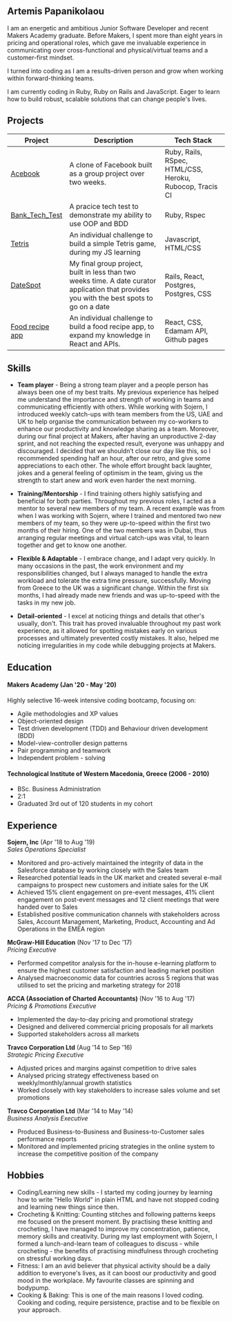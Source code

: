## Artemis Papanikolaou

I am an energetic and ambitious Junior Software Developer and recent Makers Academy graduate. Before Makers, I spent more than eight years in pricing and operational roles, which gave me invaluable experience in communicating over cross-functional and physical/virtual teams and a customer-first mindset.

I turned into coding as I am a results-driven person and grow when working within forward-thinking teams.

I am currently coding in Ruby, Ruby on Rails and JavaScript. Eager to learn how to build robust, scalable solutions that can change people's lives.

## Projects

| Project | Description | Tech Stack |
|---------|-------------|------------|
|[Acebook](https://github.com/artemis-p/acebook-byteU)|A clone of Facebook built as a group project over two weeks.|Ruby, Rails, RSpec, HTML/CSS, Heroku, Rubocop, Tracis CI|
|[Bank_Tech_Test](https://github.com/artemis-p/bank_tech_test)|A pracice tech test to demonstrate my ability to use OOP and BDD|Ruby, Rspec            |
|[Tetris](https://github.com/artemis-p/Tetris_game_JS)|An individual challenge to build a simple Tetris game, during my JS learning| Javascript, HTML/CSS|
|[DateSpot](https://github.com/artemis-p/travel-final-project)|My final group project, built in less than two weeks time. A date curator application that provides you with the best spots to go on a date|Rails, React, Postgres, Postgres, CSS|
[Food recipe app](https://github.com/artemis-p/Food_recipe_app_React)|An individual challenge to build a food recipe app, to expand my knowledge in React and APIs.|React, CSS, Edamam API, Github pages|


## Skills

- __Team player__ -  Being a strong team player and a people person has always been one of my best traits. My previous experience has helped me understand the importance and strength of working in teams and communicating efficiently with others. While working with Sojern, I introduced weekly catch-ups with team members from the US, UAE and UK to help organise the communication between my co-workers to enhance our productivity and knowledge sharing as a team. Moreover, during our final project at Makers, after having an unproductive 2-day sprint, and not reaching the expected result, everyone was unhappy and discouraged. I decided that we shouldn’t close our day like this, so I recommended spending half an hour, after our retro, and give some appreciations to each other. The whole effort brought back laughter, jokes and a general feeling of optimism in the team, giving us the strength to start anew and work even harder the next morning.

- __Training/Mentorship__ - I find training others highly satisfying and beneficial for both parties. Throughout my previous roles, I acted as a mentor to several new members of my team. A recent example was from when I was working with Sojern, where I trained and mentored two new members of my team, so they were up-to-speed within the first two months of their hiring. One of the two members was in Dubai, thus arranging regular meetings and virtual catch-ups was vital, to learn together and get to know one another.

- __Flexible & Adaptable__ - I embrace change, and I adapt very quickly. In many occasions in the past, the work environment and my responsibilities changed, but I always managed to handle the extra workload and tolerate the extra time pressure, successfully. Moving from Greece to the UK was a significant change. Within the first six months, I had already made new friends and was up-to-speed with the tasks in my new job. 

- __Detail-oriented__ -  I excel at noticing things and details that other's usually, don't. This trait has proved invaluable throughout my past work experience, as it allowed for spotting mistakes early on various processes and ultimately prevented costly mistakes. It also, helped me noticing irregularities in my code while debugging projects at Makers.


## Education

#### Makers Academy (Jan '20 - May '20)
Highly selective 16-week intensive coding bootcamp, focusing on:
- Agile methodologies and XP values
- Object-oriented design
- Test driven development (TDD) and Behaviour driven development (BDD)
- Model-view-controller design patterns
- Pair programming and teamwork
- Independent problem - solving

#### Technological Institute of Western Macedonia, Greece (2006 - 2010)
- BSc. Business Administration
- 2:1
- Graduated 3rd out of 120 students in my cohort


## Experience

**Sojern, Inc** (Apr '18 to Aug '19)    
*Sales Operations Specialist*
- Monitored and pro-actively maintained the integrity of data in the
Salesforce database by working closely with the Sales team
- Researched potential leads in the UK market and created several e-mail
campaigns to prospect new customers and initiate sales for the UK
- Achieved 15% client engagement on pre-event messages, 41% client
engagement on post-event messages and 12 client meetings that were
handed over to Sales
- Established positive communication channels with stakeholders across
Sales, Account Management, Marketing, Product, Accounting and Ad
Operations in the EMEA region

**McGraw-Hill Education** (Nov '17 to Dec '17)   
*Pricing Executive*  
- Performed competitor analysis for the in-house e-learning platform to
ensure the highest customer satisfaction and leading market position
- Analysed macroeconomic data for countries across 5 regions that was
utilised to set the pricing and marketing strategy for 2018

**ACCA (Association of Charted Accountants)** (Nov '16 to Aug '17)   
*Pricing & Promotions Executive* 
- Implemented the day-to-day pricing and promotional strategy
- Designed and delivered commercial pricing proposals for all markets
- Supported stakeholders across all markets

**Travco Corporation Ltd** (Aug '14 to Sep '16)   
*Strategic Pricing Executive* 
- Adjusted prices and margins against competition to drive sales
- Analysed pricing strategy effectiveness based on weekly/monthly/annual
growth statistics
- Worked closely with key stakeholders to increase sales volume and set
promotions

**Travco Corporation Ltd** (Mar '14 to May '14)   
*Business Analysis Executive* 
- Produced Business-to-Business and Business-to-Customer sales
performance reports
- Monitored and implemented pricing strategies in the online system to
increase the competitive position of the company

## Hobbies
- Coding/Learning new skills - I started my coding journey by learning how to write "Hello World" in plain HTML and have not stopped coding and learning new things since then.
- Crocheting & Knitting: Counting stitches and following patterns keeps me focused on the present moment. By practising these knitting and crocheting, I have managed to improve my concentration, patience, memory skills and creativity. During my last employment with Sojern, I formed a lunch-and-learn team of colleagues to discuss - while crocheting - the benefits of practising mindfulness through crocheting on stressful working days.
- Fitness: I am an avid believer that physical activity should be a daily addition to everyone's lives, as it can boost our productivity and good mood in the workplace. My favourite classes are spinning and bodypump.
- Cooking & Baking: This is one of the main reasons I loved coding. Cooking and coding, require persistence, practise and to be flexible on your approach.

